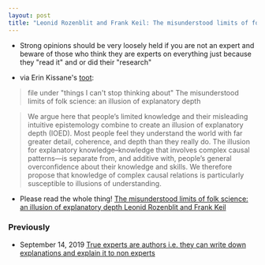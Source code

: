 ```yaml
---
layout: post
title: "Leonid Rozenblit and Frank Keil: The misunderstood limits of folk science: an illusion of explanatory depth: Expertise takes time and energy and feedbadk otherwise we suffer the: illusion of explanatory depth (IOED)"
---
```


* Strong opinions should be very loosely held if you are not an expert and beware of those who think they are experts on everything just because they "read it" and or did their "research"

* via Erin Kissane's [toot](https://mstdn.social/@kissane/110334250073288994):
>file under "things I can't stop thinking about"
>The misunderstood limits of folk science: an illusion of explanatory depth

>We argue here that people’s limited knowledge and their misleading intuitive epistemology combine to create 
>an illusion of explanatory depth (IOED). Most people feel they understand the world with far greater detail, coherence,
> and depth than they really do. The illusion for explanatory knowledge–knowledge that involves complex causal patterns—is separate from, and
> additive with, people’s general overconfidence about their knowledge and skills. We therefore propose that knowledge of complex causal relations is
> particularly susceptible to illusions of understanding.

* Please read the whole thing! [The misunderstood limits of folk science: an illusion of explanatory depth
Leonid Rozenblit and Frank Keil](https://www.ncbi.nlm.nih.gov/pmc/articles/PMC3062901/)

### Previously

* September 14, 2019 [True experts are authors i.e. they can write down explanations and explain it to non experts](http://rolandtanglao.com/2019/09/14/p1-true-experts-are-authors-who-can-write-it-down-and-explain-it-to-others/)  

